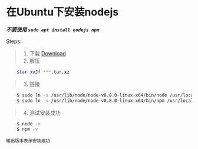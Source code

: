 # 在Ubuntu下安装nodejs



***不要使用 ```sudo apt install nodejs npm```***

Steps:
>1. 下载 [Download](https://nodejs.org/en/download/)
>2. 解压 
``` bash
    $tar xvJf ***.tar.xz
```
>3. 链接
``` bash
    $ sudo ln -s /usr/lib/node/node-v8.8.0-linux-x64/bin/node /usr/local/bin/node
    $ sudo ln -s /usr/lib/node/node-v8.8.0-linux-x64/bin/npm /usr/local/bin/npm
```
>4. 测试安装成功
``` bash
    $ node -v
    $ npm -v
```  
    输出版本表示安装成功

